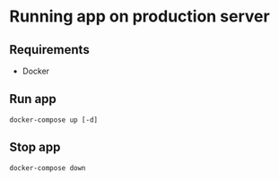 # Running app on production server

## Requirements
- Docker


## Run app

    docker-compose up [-d]


## Stop app

    docker-compose down
